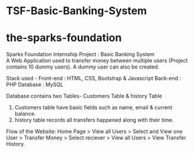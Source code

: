 # TSF-Basic-Banking-System
# the-sparks-foundation
Sparks Foundation Internship Project : Basic Banking System  
A Web Application used to transfer money between multiple users (Project contains 10 dummy users). A dummy user can also be created.  

Stack used - 
Front-end : HTML, CSS, Bootstrap & Javascript 
Back-end : PHP 
Database : MySQL   

Database contains two Tables- Customers Table & history Table 
1. Customers table have basic fields such as name, email & current balance. 
2. history table records all transfers happened along with their time.  

Flow of the Website: Home Page > View all Users > Select and View one User > Transfer Money > Select reciever > View all Users > View Transfer History.
